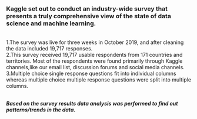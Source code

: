 <h3>Kaggle set out to conduct an industry-wide survey that presents a truly comprehensive view of the state of data science and machine learning.</h3>
<br>1.The survey was live for three weeks in October 2019, and after cleaning the data included 19,717 responses.
<br>2.This survey received 19,717 usable respondents from 171 countries and territories. Most of the respondents were found primarily through Kaggle channels,like our email list, discussion forums and social media channels.
<br>3.Multiple choice single response questions fit into individual columns whereas multiple choice multiple response questions were split into multiple columns.

<br><b><i>Based on the survey results data analysis was performed to find out patterns/trends in the data.

